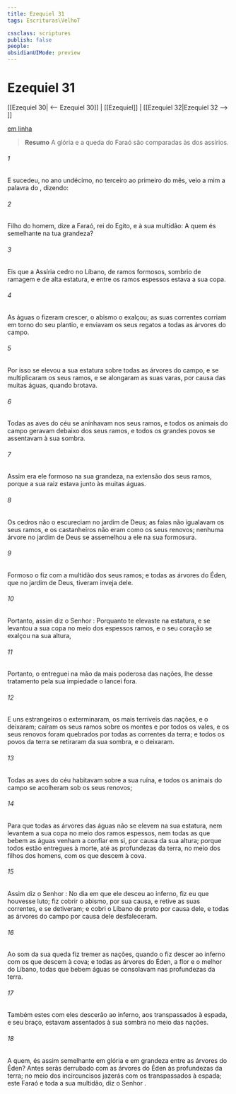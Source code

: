 ```yaml
---
title: Ezequiel 31
tags: Escrituras\VelhoT

cssclass: scriptures
publish: false
people:
obsidianUIMode: preview
---
```


# Ezequiel 31
[[Ezequiel 30| <-- Ezequiel 30]] | [[Ezequiel]] | [[Ezequiel 32|Ezequiel 32 --> ]]

[em linha](https://churchofjesuschrist.org/study/scriptures/ot/ezek/31?lang=por)

> __Resumo__
A glória e a queda do Faraó são comparadas às dos assírios.

###### 1 
E sucedeu, no ano undécimo, no terceiro  ao primeiro do mês,  veio a mim a palavra do , dizendo:

###### 2 
Filho do homem, dize a Faraó, rei do Egito, e à sua multidão: A quem és semelhante na tua grandeza?

###### 3 
Eis que a Assíria  cedro no Líbano, de ramos formosos, sombrio de ramagem e de alta estatura, e entre os ramos espessos estava a sua copa.

###### 4 
As águas o fizeram crescer, o abismo o exalçou; as suas correntes corriam em torno do seu plantio, e enviavam os seus regatos a todas as árvores do campo.

###### 5 
Por isso se elevou a sua estatura sobre todas as árvores do campo, e se multiplicaram os seus ramos, e se alongaram as suas varas, por causa das muitas águas, quando brotava.

###### 6 
Todas as aves do céu se aninhavam nos seus ramos, e todos os animais do campo geravam debaixo dos seus ramos, e todos os grandes povos se assentavam à sua sombra.

###### 7 
Assim era ele formoso na sua grandeza, na extensão dos seus ramos, porque a sua raiz estava junto às muitas águas.

###### 8 
Os cedros não o escureciam no jardim de Deus; as faias não igualavam os seus ramos, e os castanheiros não eram como os seus renovos; nenhuma árvore no jardim de Deus se assemelhou a ele na sua formosura.

###### 9 
Formoso o fiz com a multidão dos seus ramos; e todas as árvores do Éden, que  no jardim de Deus, tiveram inveja dele.

###### 10 
Portanto, assim diz o Senhor : Porquanto te elevaste na  estatura, e se levantou a sua copa no meio dos espessos ramos, e o seu coração se exalçou na sua altura,

###### 11 
Portanto, o entreguei na mão da mais poderosa das nações,  lhe desse  tratamento  pela sua impiedade o lancei fora.

###### 12 
E uns estrangeiros o exterminaram, os mais terríveis das nações, e o deixaram; caíram os seus ramos sobre os montes e por todos os vales, e os seus renovos foram quebrados por todas as correntes da terra; e todos os povos da terra se retiraram da sua sombra, e o deixaram.

###### 13 
Todas as aves do céu habitavam sobre a sua ruína, e todos os animais do campo se acolheram sob os seus renovos;

###### 14 
Para que todas as árvores das águas não se elevem na sua estatura, nem levantem a sua copa no meio dos ramos espessos, nem todas as que bebem as águas venham a confiar em si, por causa da sua altura; porque  todos estão entregues à morte, até as profundezas da terra, no meio dos filhos dos homens, com os que descem à cova.

###### 15 
Assim diz o Senhor : No dia em que ele desceu ao inferno, fiz eu que houvesse luto; fiz cobrir o abismo, por sua causa, e retive as suas correntes, e se detiveram; e cobri o Líbano de preto por causa dele, e todas as árvores do campo por causa dele desfaleceram.

###### 16 
Ao som da sua queda fiz tremer as nações, quando o fiz descer ao inferno com os que descem à cova; e todas as árvores do Éden, a flor e o melhor do Líbano, todas  que bebem águas se consolavam nas profundezas da terra.

###### 17 
Também estes com eles descerão ao inferno, aos  transpassados à espada, e  seu braço,  estavam assentados à sua sombra no meio das nações.

###### 18 
A quem,  és assim semelhante em glória e em grandeza entre as árvores do Éden? Antes serás derrubado com as árvores do Éden às profundezas da terra; no meio dos incircuncisos jazerás com os  transpassados à espada; este  Faraó e toda a sua multidão, diz o Senhor .

